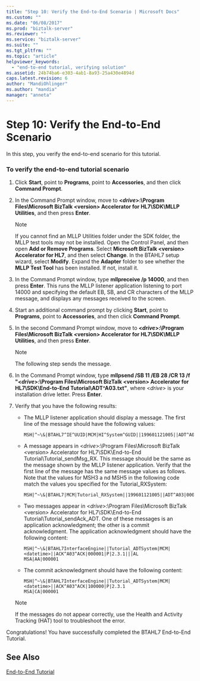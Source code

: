 ```yaml
---
title: "Step 10: Verify the End-to-End Scenario | Microsoft Docs"
ms.custom: ""
ms.date: "06/08/2017"
ms.prod: "biztalk-server"
ms.reviewer: ""
ms.service: "biztalk-server"
ms.suite: ""
ms.tgt_pltfrm: ""
ms.topic: "article"
helpviewer_keywords: 
  - "end-to-end tutorial, verifying solution"
ms.assetid: 24b74ba6-e303-4ab1-8a93-25a430e4894d
caps.latest.revision: 6
author: "MandiOhlinger"
ms.author: "mandia"
manager: "anneta"
---
```

# Step 10: Verify the End-to-End Scenario
In this step, you verify the end-to-end scenario for this tutorial.  
  
### To verify the end-to-end tutorial scenario  
  
1.  Click **Start**, point to **Programs**, point to **Accessories**, and then click **Command Prompt**.  
  
2.  In the Command Prompt window, move to **\<*drive*>:\Program Files\Microsoft BizTalk \<version> Accelerator for HL7\SDK\MLLP Utilities**, and then press **Enter**.  
  
    > [!NOTE]
    >  If you cannot find an MLLP Utilities folder under the SDK folder, the MLLP test tools may not be installed. Open the Control Panel, and then open **Add or Remove Programs**. Select **Microsoft BizTalk \<version> Accelerator for HL7**, and then select **Change**. In the BTAHL7 setup wizard, select **Modify**. Expand the **Adapter** folder to see whether the **MLLP Test Tool** has been installed. If not, install it.  
  
3.  In the Command Prompt window, type **mllpreceive /p 14000**, and then press **Enter**. This runs the MLLP listener application listening to port 14000 and specifying the default EB, SB, and CR characters of the MLLP message, and displays any messages received to the screen.  
  
4.  Start an additional command prompt by clicking **Start**, point to **Programs**, point to **Accessories**, and then click **Command Prompt**.  
  
5.  In the second Command Prompt window, move to **\<*drive*>:\Program Files\Microsoft BizTalk \<version> Accelerator for HL7\SDK\MLLP Utilities**, and then press **Enter**.  
  
    > [!NOTE]
    >  The following step sends the message.  
  
6.  In the Command Prompt window, type **mllpsend /SB 11 /EB 28 /CR 13 /f "\<*drive*>:\Program Files\Microsoft BizTalk \<version> Accelerator for HL7\SDK\End-to-End Tutorial\ADT^A03.txt"**, where \<*drive*> is your installation drive letter. Press **Enter**.  
  
7.  Verify that you have the following results:  
  
    -   The MLLP listener application should display a message. The first line of the message should have the following values:  
  
        ```  
        MSH|^~\&|BTAHL7^IE^UUID|MCM|HI^System^GUID||199601121005||ADT^A04|000001|P|2.4|||SU|NE  
        ```  
  
    -   A message appears in \<*drive*>:\Program Files\Microsoft BizTalk \<version> Accelerator for HL7\SDK\End-to-End Tutorial\Tutorial_sendMsg_RX. This message should be the same as the message shown by the MLLP listener application. Verify that the first line of the message has the same message values as follows. Note that the values for MSH3 a nd MSH5 in the following code match the values you specified for the Tutorial_RXSystem:  
  
        ```  
        MSH|^~\&|BTAHL7|MCM|Tutorial_RXSystem||199601121005||ADT^A03|000001|P|2.3.1  
        ```  
  
    -   Two messages appear in \<*drive*>:\Program Files\Microsoft BizTalk \<version> Accelerator for HL7\SDK\End-to-End Tutorial\Tutorial_sendAck_ADT. One of these messages is an application acknowledgment; the other is a commit acknowledgment. The application acknowledgment should have the following content:  
  
        ```  
        MSH|^~\&|BTAHL7InterfaceEngine||Tutorial_ADTSystem|MCM|<datetime>||ACK^A03^ACK|000001|P|2.3.1|||AL  
        MSA|AA|000001  
        ```  
  
    -   The commit acknowledgment should have the following content:  
  
        ```  
        MSH|^~\&|BTAHL7InterfaceEngine||Tutorial_ADTSystem|MCM|<datetime>||ACK^A03^ACK|100000|P|2.3.1  
        MSA|CA|000001  
        ```  
  
    > [!NOTE]
    >  If the messages do not appear correctly, use the Health and Activity Tracking (HAT) tool to troubleshoot the error.  
  
 Congratulations! You have successfully completed the BTAHL7 End-to-End Tutorial.  
  
## See Also  
 [End-to-End Tutorial](../../adapters-and-accelerators/accelerator-hl7/end-to-end-tutorial1.md)